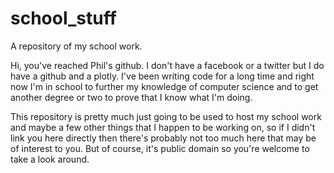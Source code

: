 # school_stuff
A repository of my school work.

Hi, you've reached Phil's github. I don't have a facebook or a twitter but I do have a github and a plotly. I've been writing code for a long time and right now I'm in school to further my knowledge of computer science and to get another degree or two to prove that I know what I'm doing. 

This repository is pretty much just going to be used to host my school work and maybe a few other things that I happen to be working on, so if I didn't link you here directly then there's probably not too much here that may be of interest to you. But of course, it's public domain so you're welcome to take a look around. 
